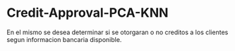 # Credit-Approval-PCA-KNN
En el mismo se desea determinar si se otorgaran o no creditos a los clientes segun informacion bancaria disponible.
